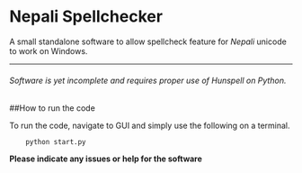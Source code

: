 # Nepali Spellchecker

A small standalone software to allow spellcheck feature for *Nepali* unicode to work on Windows.

**************
###### Software is yet incomplete and requires proper use of Hunspell on Python.

##How to run the code

To run the code, navigate to GUI and simply use the following on a terminal.

        python start.py
        
**Please indicate any issues or help for the software** 
